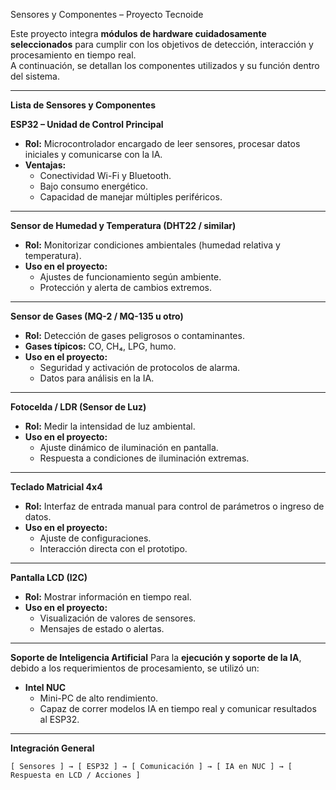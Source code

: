  Sensores y Componentes – Proyecto Tecnoide

Este proyecto integra **módulos de hardware cuidadosamente seleccionados** para cumplir con los objetivos de detección, interacción y procesamiento en tiempo real.  
A continuación, se detallan los componentes utilizados y su función dentro del sistema.

---
 **Lista de Sensores y Componentes**

 **ESP32 – Unidad de Control Principal**
- **Rol:** Microcontrolador encargado de leer sensores, procesar datos iniciales y comunicarse con la IA.  
- **Ventajas:**
  - Conectividad Wi-Fi y Bluetooth.
  - Bajo consumo energético.
  - Capacidad de manejar múltiples periféricos.

---

 **Sensor de Humedad y Temperatura (DHT22 / similar)**
- **Rol:** Monitorizar condiciones ambientales (humedad relativa y temperatura).
- **Uso en el proyecto:**
  - Ajustes de funcionamiento según ambiente.
  - Protección y alerta de cambios extremos.

---

**Sensor de Gases (MQ-2 / MQ-135 u otro)**
- **Rol:** Detección de gases peligrosos o contaminantes.
- **Gases típicos:** CO, CH₄, LPG, humo.
- **Uso en el proyecto:**
  - Seguridad y activación de protocolos de alarma.
  - Datos para análisis en la IA.

---

**Fotocelda / LDR (Sensor de Luz)**
- **Rol:** Medir la intensidad de luz ambiental.
- **Uso en el proyecto:**
  - Ajuste dinámico de iluminación en pantalla.
  - Respuesta a condiciones de iluminación extremas.

---

**Teclado Matricial 4x4**
- **Rol:** Interfaz de entrada manual para control de parámetros o ingreso de datos.
- **Uso en el proyecto:**
  - Ajuste de configuraciones.
  - Interacción directa con el prototipo.

---

**Pantalla LCD (I2C)**
- **Rol:** Mostrar información en tiempo real.
- **Uso en el proyecto:**
  - Visualización de valores de sensores.
  - Mensajes de estado o alertas.

---

**Soporte de Inteligencia Artificial**
Para la **ejecución y soporte de la IA**, debido a los requerimientos de procesamiento, se utilizó un:
- **Intel NUC**  
  - Mini-PC de alto rendimiento.
  - Capaz de correr modelos IA en tiempo real y comunicar resultados al ESP32.

---
 **Integración General**
```plaintext
[ Sensores ] → [ ESP32 ] → [ Comunicación ] → [ IA en NUC ] → [ Respuesta en LCD / Acciones ]
